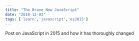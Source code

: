 ```yaml
---
title: "The Brave New JavaScript"
date: "2018-12-03"
tags: ['learn','javascript','es2015']
---
```


Post on JavaScript in 2015 and how it has thoroughly changed